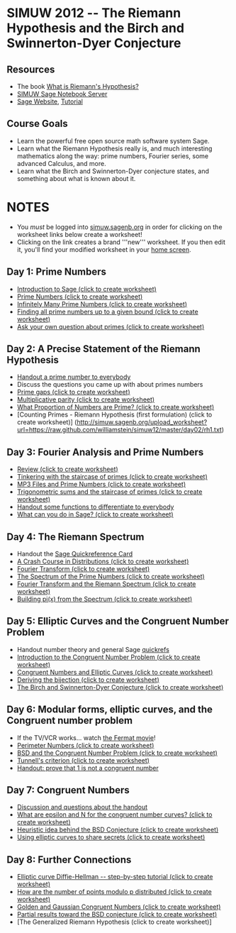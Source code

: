 SIMUW 2012 -- The Riemann Hypothesis and the Birch and Swinnerton-Dyer Conjecture
=================================================================================

Resources
---------
  * The book [What is Riemann's Hypothesis?](http://wstein.org/rh/)
  * [SIMUW Sage Notebook Server](http://simuw.sagenb.org)
  * [Sage Website](http://sagemath.org/), [Tutorial](http://www.sagemath.org/doc/tutorial/)
  
Course Goals
------------
  * Learn the powerful free open source math software system Sage.
  * Learn what the Riemann Hypothesis really is, and much interesting mathematics along the way: prime numbers, Fourier series, some advanced Calculus, and more.
  * Learn what the Birch and Swinnerton-Dyer conjecture states, and something about what is known about it.
  
NOTES
=====
  * You *must* be logged into [simuw.sagenb.org](http://simuw.sagenb.org) in order for clicking on the worksheet links below create a worksheet!
  * Clicking on the link creates a brand '''new''' worksheet.  If you then edit it, you'll find your modified worksheet in your [home screen](http://simuw.sagenb.org/home).

Day 1: Prime Numbers
--------------------
  * [Introduction to Sage (click to create worksheet)](http://simuw.sagenb.org/upload_worksheet?url=https://raw.github.com/williamstein/simuw12/master/day01/intro_to_sage.txt)
  * [Prime Numbers (click to create worksheet)](http://simuw.sagenb.org/upload_worksheet?url=https://raw.github.com/williamstein/simuw12/master/day01/prime_numbers.txt)
  * [Infinitely Many Prime Numbers (click to create worksheet)](http://simuw.sagenb.org/upload_worksheet?url=https://raw.github.com/williamstein/simuw12/master/day01/infinitely_many_primes.txt)
  * [Finding all prime numbers up to a given bound (click to create worksheet)](http://simuw.sagenb.org/upload_worksheet?url=https://raw.github.com/williamstein/simuw12/master/day01/finding_all_primes.txt)
  * [Ask your own question about primes (click to create worksheet)](http://simuw.sagenb.org/upload_worksheet?url=https://raw.github.com/williamstein/simuw12/master/day01/ask_your_own_question.txt)

Day 2: A Precise Statement of the Riemann Hypothesis
----------------------------------------------------
  * [Handout a prime number to everybody](https://github.com/williamstein/simuw12/blob/master/day02/primes.pdf?raw=true)
  * Discuss the questions you came up with about primes numbers
  * [Prime gaps (click to create worksheet)](http://simuw.sagenb.org/upload_worksheet?url=https://raw.github.com/williamstein/simuw12/master/day02/prime_gaps.txt)
  * [Multiplicative parity (click to create worksheet)](http://simuw.sagenb.org/upload_worksheet?url=https://raw.github.com/williamstein/simuw12/master/day02/multiplicative_parity.txt)
  * [What Proportion of Numbers are Prime? (click to create worksheet)](http://simuw.sagenb.org/upload_worksheet?url=https://raw.github.com/williamstein/simuw12/master/day02/prime_proportion.txt)
  * [Counting Primes - Riemann Hypothesis (first formulation) (click to create worksheet)] (http://simuw.sagenb.org/upload_worksheet?url=https://raw.github.com/williamstein/simuw12/master/day02/rh1.txt)

Day 3: Fourier Analysis and Prime Numbers
-----------------------------------------
  * [Review (click to create worksheet)](http://simuw.sagenb.org/upload_worksheet?url=https://raw.github.com/williamstein/simuw12/master/day03/review.txt)
  * [Tinkering with the staircase of primes (click to create worksheet)](http://simuw.sagenb.org/upload_worksheet?url=https://raw.github.com/williamstein/simuw12/master/day03/tinkering.txt)
  * [MP3 Files and Prime Numbers (click to create worksheet)](http://simuw.sagenb.org/upload_worksheet?url=https://raw.github.com/williamstein/simuw12/master/day03/fourier.txt)
  * [Trigonometric sums and the staircase of primes (click to create worksheet)](http://simuw.sagenb.org/upload_worksheet?url=https://raw.github.com/williamstein/simuw12/master/day03/trig_sums.txt)
  * [Handout some functions to differentiate to everybody](https://github.com/williamstein/simuw12/blob/master/day03/slope_handout.pdf?raw=true)
  * [What can you do in Sage? (click to create worksheet)](http://simuw.sagenb.org/upload_worksheet?url=https://raw.github.com/williamstein/simuw12/master/day03/sage.txt)

Day 4: The Riemann Spectrum
---------------------------
  * Handout the [Sage Quickreference Card](http://wiki.sagemath.org/quickref?action=AttachFile&do=get&target=quickref.pdf)
  * [A Crash Course in Distributions (click to create worksheet)](http://simuw.sagenb.org/upload_worksheet?url=https://raw.github.com/williamstein/simuw12/master/day04/distributions.txt)
  * [Fourier Transform (click to create worksheet)](http://simuw.sagenb.org/upload_worksheet?url=https://raw.github.com/williamstein/simuw12/master/day04/fourier_transform.txt)
  * [The Spectrum of the Prime Numbers (click to create worksheet)](http://simuw.sagenb.org/upload_worksheet?url=https://raw.github.com/williamstein/simuw12/master/day04/spectrum_of_primes.txt)
  * [Fourier Transform and the Riemann Spectrum (click to create worksheet)](http://simuw.sagenb.org/upload_worksheet?url=https://raw.github.com/williamstein/simuw12/master/day04/fourier_riemann.txt)
  * [Building pi(x) from the Spectrum (click to create worksheet)](http://simuw.sagenb.org/upload_worksheet?url=https://raw.github.com/williamstein/simuw12/master/day04/riemann_rk.txt)

Day 5: Elliptic Curves and the Congruent Number Problem
-------------------------------------------------------
  * Handout number theory and general Sage [quickrefs](http://wiki.sagemath.org/quickref)
  * [Introduction to the Congruent Number Problem (click to create worksheet)](http://simuw.sagenb.org/upload_worksheet?url=https://raw.github.com/williamstein/simuw12/master/day05/intro.txt)
  * [Congruent Numbers and Elliptic Curves (click to create worksheet)](http://simuw.sagenb.org/upload_worksheet?url=https://raw.github.com/williamstein/simuw12/master/day05/cong_ec.txt)
  * [Deriving the bijection (click to create worksheet)](http://simuw.sagenb.org/upload_worksheet?url=https://raw.github.com/williamstein/simuw12/master/day05/bijection.txt)
  * [The Birch and Swinnerton-Dyer Conjecture (click to create worksheet)](http://simuw.sagenb.org/upload_worksheet?url=https://raw.github.com/williamstein/simuw12/master/day05/bsd.txt)

Day 6: Modular forms, elliptic curves, and the Congruent number problem
-----------------------------------------------------------------------------
  * If the TV/VCR works... watch [the Fermat movie](http://video.google.com/videoplay?docid=8269328330690408516)!
  * [Perimeter Numbers (click to create worksheet)](http://simuw.sagenb.org/upload_worksheet?url=https://raw.github.com/williamstein/simuw12/master/day06/perim.txt)
  * [BSD and the Congruent Number Problem (click to create worksheet)](http://simuw.sagenb.org/upload_worksheet?url=https://raw.github.com/williamstein/simuw12/master/day06/bsd_cong.txt)
  * [Tunnell's criterion (click to create worksheet)](http://simuw.sagenb.org/upload_worksheet?url=https://raw.github.com/williamstein/simuw12/master/day06/tunnell.txt)
  * [Handout: prove that 1 is not a congruent number](https://raw.github.com/williamstein/simuw12/master/day06/1.pdf)

Day 7: Congruent Numbers
------------------------

  * [Discussion and questions about the handout](https://raw.github.com/williamstein/simuw12/master/day06/1.pdf)
  * [What are epsilon and N for the congruent number curves? (click to create worksheet)](http://simuw.sagenb.org/upload_worksheet?url=https://raw.github.com/williamstein/simuw12/master/day07/eps_N.txt)
  * [Heuristic idea behind the BSD Conjecture (click to create worksheet)](http://simuw.sagenb.org/upload_worksheet?url=https://raw.github.com/williamstein/simuw12/master/day07/bsd_heuristic.txt)
  * [Using elliptic curves to share secrets (click to create worksheet)](http://simuw.sagenb.org/upload_worksheet?url=https://raw.github.com/williamstein/simuw12/master/day07/ecc.txt)

Day 8: Further Connections
--------------------------

  * [Elliptic curve Diffie-Hellman -- step-by-step tutorial (click to create worksheet)](http://simuw.sagenb.org/upload_worksheet?url=https://raw.github.com/williamstein/simuw12/master/day08/ecc2.txt)
  * [How are the number of points modulo p distributed (click to create worksheet)](http://simuw.sagenb.org/upload_worksheet?url=https://raw.github.com/williamstein/simuw12/master/day07/sato_tate.txt)
  * [Golden and Gaussian Congruent Numbers (click to create worksheet)](http://simuw.sagenb.org/upload_worksheet?url=https://raw.github.com/williamstein/simuw12/master/day08/golden_gaussian.txt)
  * [Partial results toward the BSD conjecture (click to create worksheet)](http://simuw.sagenb.org/upload_worksheet?url=https://raw.github.com/williamstein/simuw12/master/day08/bsd2.txt)
  * [The Generalized Riemann Hypothesis (click to create worksheet)]
